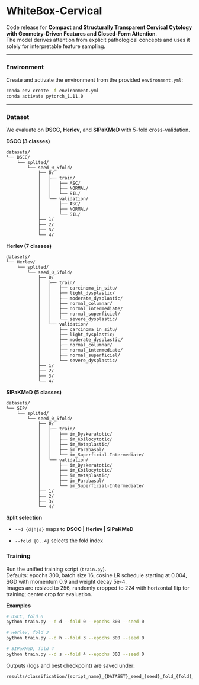 # WhiteBox-Cervical

Code release for **Compact and Structurally Transparent Cervical Cytology with Geometry-Driven Features and Closed-Form Attention**.  
The model derives attention from explicit pathological concepts and uses it solely for interpretable feature sampling.


---

### Environment

Create and activate the environment from the provided `environment.yml`:

```bash
conda env create -f environment.yml
conda activate pytorch_1.11.0

```

----------

### Dataset

We evaluate on **DSCC**, **Herlev**, and **SIPaKMeD** with 5-fold cross-validation.

**DSCC (3 classes)**

```
datasets/
└── DSCC/
    └── splited/
        └── seed_0_5fold/
            ├── 0/
            │   ├── train/
            │   │   ├── ASC/
            │   │   ├── NORMAL/
            │   │   └── SIL/
            │   └── validation/
            │       ├── ASC/
            │       ├── NORMAL/
            │       └── SIL/
            ├── 1/
            ├── 2/
            ├── 3/
            └── 4/

```

**Herlev (7 classes)**

```
datasets/
└── Herlev/
    └── splited/
        └── seed_0_5fold/
            ├── 0/
            │   ├── train/
            │   │   ├── carcinoma_in_situ/
            │   │   ├── light_dysplastic/
            │   │   ├── moderate_dysplastic/
            │   │   ├── normal_columnar/
            │   │   ├── normal_intermediate/
            │   │   ├── normal_superficiel/
            │   │   └── severe_dysplastic/
            │   └── validation/
            │       ├── carcinoma_in_situ/
            │       ├── light_dysplastic/
            │       ├── moderate_dysplastic/
            │       ├── normal_columnar/
            │       ├── normal_intermediate/
            │       ├── normal_superficiel/
            │       └── severe_dysplastic/
            ├── 1/
            ├── 2/
            ├── 3/
            └── 4/

```

**SIPaKMeD (5 classes)**

```
datasets/
└── SIP/
    └── splited/
        └── seed_0_5fold/
            ├── 0/
            │   ├── train/
            │   │   ├── im_Dyskeratotic/
            │   │   ├── im_Koilocytotic/
            │   │   ├── im_Metaplastic/
            │   │   ├── im_Parabasal/
            │   │   └── im_Superficial-Intermediate/
            │   └── validation/
            │       ├── im_Dyskeratotic/
            │       ├── im_Koilocytotic/
            │       ├── im_Metaplastic/
            │       ├── im_Parabasal/
            │       └── im_Superficial-Intermediate/
            ├── 1/
            ├── 2/
            ├── 3/
            └── 4/

```

**Split selection**

-   `--d {d|h|s}` maps to **DSCC | Herlev | SIPaKMeD**
    
-   `--fold {0..4}` selects the fold index
    


### Training

Run the unified training script (`train.py`).  
Defaults: epochs 300, batch size 16, cosine LR schedule starting at 0.004, SGD with momentum 0.9 and weight decay 5e-4.  
Images are resized to 256, randomly cropped to 224 with horizontal flip for training; center crop for evaluation.

**Examples**

```bash
# DSCC, fold 0
python train.py --d d --fold 0 --epochs 300 --seed 0

# Herlev, fold 3
python train.py --d h --fold 3 --epochs 300 --seed 0

# SIPaKMeD, fold 4
python train.py --d s --fold 4 --epochs 300 --seed 0

```

Outputs (logs and best checkpoint) are saved under:

```
results/classification/{script_name}_{DATASET}_seed_{seed}_fold_{fold}_input_size_224_lr_0.004_pretrained_{0|1}_epochs_{E}

```
